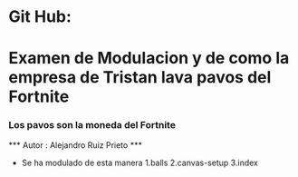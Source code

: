 # Git Hub: 
# Examen de Modulacion y de como la empresa de Tristan lava pavos del Fortnite
### Los pavos son la moneda del Fortnite

*** Autor : Alejandro Ruiz Prieto ***



* Se ha modulado de esta manera
        1.balls
        2.canvas-setup
        3.index

